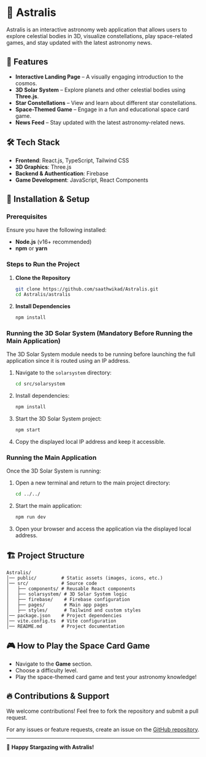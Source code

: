 # 🌌 Astralis

Astralis is an interactive astronomy web application that allows users to explore celestial bodies in 3D, visualize constellations, play space-related games, and stay updated with the latest astronomy news.

## 🚀 Features
- **Interactive Landing Page** – A visually engaging introduction to the cosmos.
- **3D Solar System** – Explore planets and other celestial bodies using **Three.js**.
- **Star Constellations** – View and learn about different star constellations.
- **Space-Themed Game** – Engage in a fun and educational space card game.
- **News Feed** – Stay updated with the latest astronomy-related news.

## 🛠️ Tech Stack
- **Frontend**: React.js, TypeScript, Tailwind CSS
- **3D Graphics**: Three.js
- **Backend & Authentication**: Firebase
- **Game Development**: JavaScript, React Components

## 🔧 Installation & Setup

### Prerequisites
Ensure you have the following installed:
- **Node.js** (v16+ recommended)
- **npm** or **yarn**

### Steps to Run the Project
1. **Clone the Repository**
   ```bash
   git clone https://github.com/saathwikad/Astralis.git
   cd Astralis/astralis
   ```

2. **Install Dependencies**
   ```bash
   npm install
   ```

### Running the 3D Solar System (Mandatory Before Running the Main Application)
The 3D Solar System module needs to be running before launching the full application since it is routed using an IP address.

1. Navigate to the `solarsystem` directory:
   ```bash
   cd src/solarsystem
   ```
2. Install dependencies:
   ```bash
   npm install
   ```
3. Start the 3D Solar System project:
   ```bash
   npm start
   ```
4. Copy the displayed local IP address and keep it accessible.

### Running the Main Application
Once the 3D Solar System is running:
1. Open a new terminal and return to the main project directory:
   ```bash
   cd ../../
   ```
2. Start the main application:
   ```bash
   npm run dev
   ```
3. Open your browser and access the application via the displayed local address.

## 🏗️ Project Structure
```
Astralis/
│── public/         # Static assets (images, icons, etc.)
│── src/            # Source code
│   ├── components/ # Reusable React components
│   ├── solarsystem/ # 3D Solar System logic
│   ├── firebase/    # Firebase configuration
│   ├── pages/       # Main app pages
│   ├── styles/      # Tailwind and custom styles
│── package.json    # Project dependencies
│── vite.config.ts  # Vite configuration
│── README.md       # Project documentation
```

## 🎮 How to Play the Space Card Game
- Navigate to the **Game** section.
- Choose a difficulty level.
- Play the space-themed card game and test your astronomy knowledge!

## 🔥 Contributions & Support
We welcome contributions! Feel free to fork the repository and submit a pull request.

For any issues or feature requests, create an issue on the [GitHub repository](https://github.com/saathwikad/Astralis/issues).

---
🌠 **Happy Stargazing with Astralis!**
